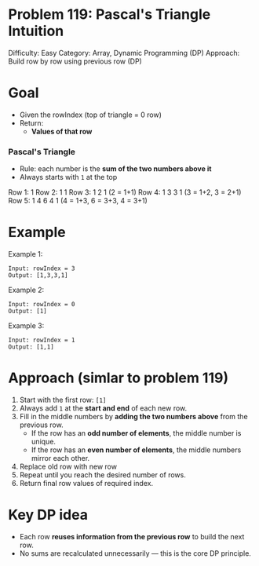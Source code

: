 # Problem 119: Pascal's Triangle Intuition
Difficulty: Easy
Category: Array, Dynamic Programming (DP)
Approach: Build row by row using previous row (DP)

# Goal
- Given the rowIndex (top of triangle = 0 row)
- Return:
    - **Values of that row**

### Pascal's Triangle
- Rule: each number is the **sum of the two numbers above it**  
- Always starts with `1` at the top  

Row 1:        1
Row 2:       1 1
Row 3:      1 2 1     (2 = 1+1)
Row 4:     1 3 3 1    (3 = 1+2, 3 = 2+1)
Row 5:    1 4 6 4 1   (4 = 1+3, 6 = 3+3, 4 = 3+1)

# Example
Example 1:

    Input: rowIndex = 3
    Output: [1,3,3,1]

Example 2:

    Input: rowIndex = 0
    Output: [1]

Example 3:

    Input: rowIndex = 1
    Output: [1,1]

# Approach (simlar to problem 119)
1. Start with the first row: `[1]`
2. Always add `1` at the **start and end** of each new row.
3. Fill in the middle numbers by **adding the two numbers above** from the previous row.
   - If the row has an **odd number of elements**, the middle number is unique.
   - If the row has an **even number of elements**, the middle numbers mirror each other.
4. Replace old row with new row
5. Repeat until you reach the desired number of rows.
6. Return final row values of required index.

# Key DP idea
- Each row **reuses information from the previous row** to build the next row.
- No sums are recalculated unnecessarily — this is the core DP principle.
